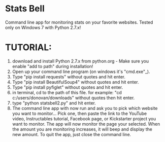 # Stats Bell
Command line app for monitoring stats on your favorite websites.
Tested only on Windows 7 with Python 2.7.x!
# TUTORIAL:
1. download and install Python 2.7.x from python.org  - Make sure you enable "add to path" during installation!
2. Open up your command line program (on windows it's "cmd.exe"_).
3. Type "pip install requests" without quotes and hit enter.
4. Type "pip install BeautifulSoup4" without quotes and hit enter.
5. Type "pip install pyfiglet" without quotes and hit enter.
6. in terminal, cd to the path of this file. for example: "cd c:/users/donovan/downloads" without quotes then hit enter.
7. type "python statsbell2.py" and hit enter.
8. The command line app with now run and ask you to pick which website you want to monitor...
Pick one, then paste the link to the YouTube video, Instructables tutorial, Facebook page, or Kickstarter project you want to monitor.
The app will now monitor the page your selected. When the amount you are monitoring increases, it will beep and display the new amount.
To quit the app, just close the command line.

